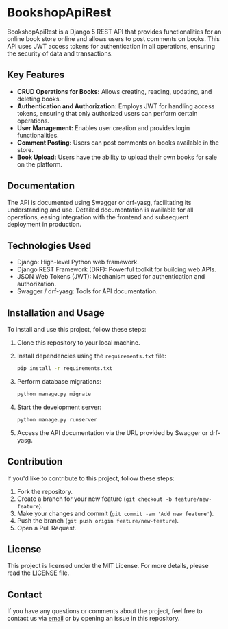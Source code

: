 # BookshopApiRest

BookshopApiRest is a Django 5 REST API that provides functionalities for an online book store online and allows users to post comments on books. 
This API uses JWT access tokens for authentication in all operations, ensuring the security of data and transactions.

## Key Features

- **CRUD Operations for Books:** Allows creating, reading, updating, and deleting books.
- **Authentication and Authorization:** Employs JWT for handling access tokens, ensuring that only authorized users can perform certain operations.
- **User Management:** Enables user creation and provides login functionalities.
- **Comment Posting:** Users can post comments on books available in the store.
- **Book Upload:** Users have the ability to upload their own books for sale on the platform.

## Documentation

The API is documented using Swagger or drf-yasg, facilitating its understanding and use. 
Detailed documentation is available for all operations, easing integration with the frontend and subsequent deployment in production.

## Technologies Used

- Django: High-level Python web framework.
- Django REST Framework (DRF): Powerful toolkit for building web APIs.
- JSON Web Tokens (JWT): Mechanism used for authentication and authorization.
- Swagger / drf-yasg: Tools for API documentation.

## Installation and Usage

To install and use this project, follow these steps:

1. Clone this repository to your local machine.
2. Install dependencies using the `requirements.txt` file:

    ```bash
    pip install -r requirements.txt
    ```

3. Perform database migrations:

    ```bash
    python manage.py migrate
    ```

4. Start the development server:

    ```bash
    python manage.py runserver
    ```

5. Access the API documentation via the URL provided by Swagger or drf-yasg.

## Contribution

If you'd like to contribute to this project, follow these steps:

1. Fork the repository.
2. Create a branch for your new feature (`git checkout -b feature/new-feature`).
3. Make your changes and commit (`git commit -am 'Add new feature'`).
4. Push the branch (`git push origin feature/new-feature`).
5. Open a Pull Request.

## License

This project is licensed under the MIT License. For more details, please read the [LICENSE](LICENSE) file.

## Contact

If you have any questions or comments about the project, feel free to contact us via [email](mailto:email@example.com) or by opening an issue in this repository.
